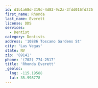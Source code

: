 ```yaml
---
id: d1b1a68d-319d-4d83-9c2a-3fdd016fd225
first_name: Rhonda
last_name: Everett
license: DDS
services:
  - Dentist
category: Dentists
address: '10886 Toscano Gardens St'
city: 'Las Vegas'
state: NV
zip: '89141'
phone: '(702) 774-2517'
title: 'Rhonda Everett'
_geoloc:
  lng: -115.19588
  lat: 35.998778
---
```

